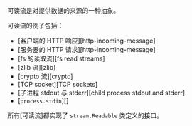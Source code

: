 
可读流是对提供数据的来源的一种抽象。

可读流的例子包括：

* [客户端的 HTTP 响应][http-incoming-message]
* [服务器的 HTTP 请求][http-incoming-message]
* [fs 的读取流][fs read streams]
* [zlib 流][zlib]
* [crypto 流][crypto]
* [TCP socket][TCP sockets]
* [子进程 stdout 与 stderr][child process stdout and stderr]
* [`process.stdin`][]

所有[可读流]都实现了 `stream.Readable` 类定义的接口。

